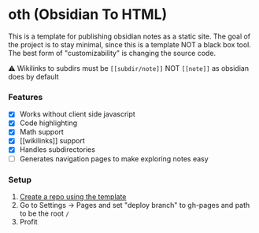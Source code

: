# oth (Obsidian To HTML)

This is a template for publishing obsidian notes as a static site.
The goal of the project is to stay minimal, since this is a template NOT a black box tool.
The best form of "customizability" is changing the source code.

:warning: Wikilinks to subdirs must be `[[subdir/note]]` NOT `[[note]]` as obsidian does by default

### Features

- [x] Works without client side javascript
- [x] Code highlighting
- [x] Math support
- [x] [[wikilinks]] support
- [x] Handles subdirectories
- [ ] Generates navigation pages to make exploring notes easy

### Setup

1. [Create a repo using the template](https://github.com/UlisseMini/oth/generate)
2. Go to Settings -> Pages and set "deploy branch" to gh-pages and path to be the root `/`
3. Profit
